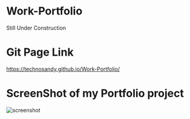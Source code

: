 # Work-Portfolio

Still Under Construction

# Git Page Link
https://technosandy.github.io/Work-Portfolio/

# ScreenShot of my Portfolio project
![screenshot](https://cloud.githubusercontent.com/assets/22931190/21577523/94917d62-cf83-11e6-99fa-60d3eaed7229.png)
